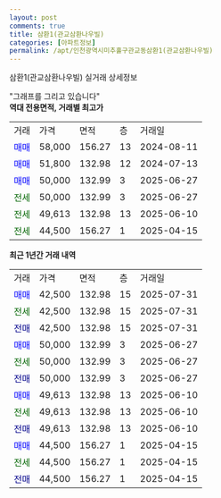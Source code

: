 ```yaml
---
layout: post
comments: true
title: 삼환1(관교삼환나우빌)
categories: [아파트정보]
permalink: /apt/인천광역시미추홀구관교동삼환1(관교삼환나우빌)
---
```


삼환1(관교삼환나우빌) 실거래 상세정보

<script type="text/javascript">
  google.charts.load('current', {'packages':['line', 'corechart']});
  google.charts.setOnLoadCallback(drawChart);

  function drawChart() {
    var data = new google.visualization.DataTable();
    data.addColumn('date', '거래일');
    data.addColumn('number', "매매");
    data.addColumn('number', "전세");
    data.addColumn('number', "전매");

    data.addRows([[new Date(Date.parse("2025-07-31")), 42500, null, null], [new Date(Date.parse("2025-07-31")), null, 42500, null], [new Date(Date.parse("2025-07-31")), null, null, 42500], [new Date(Date.parse("2025-06-27")), 50000, null, null], [new Date(Date.parse("2025-06-27")), null, 50000, null], [new Date(Date.parse("2025-06-27")), null, null, 50000], [new Date(Date.parse("2025-06-10")), 49613, null, null], [new Date(Date.parse("2025-06-10")), null, 49613, null], [new Date(Date.parse("2025-06-10")), null, null, 49613], [new Date(Date.parse("2025-04-15")), 44500, null, null], [new Date(Date.parse("2025-04-15")), null, 44500, null], [new Date(Date.parse("2025-04-15")), null, null, 44500]]);

    var options = {
      hAxis: {
        format: 'yyyy/MM/dd'
      },    
      lineWidth: 0,
      pointsVisible: true,    
      title: '최근 1년간 유형별 실거래가 분포',
      legend: { position: 'bottom' }
    };

    var formatter = new google.visualization.NumberFormat({pattern:'###,###'} );
    formatter.format(data, 1);
    formatter.format(data, 2);
    
    setTimeout(function() {
        var chart = new google.visualization.LineChart(document.getElementById('columnchart_material'));
        chart.draw(data, (options));
        document.getElementById('loading').style.display = 'none';
    }, 200);
  }
</script>


<div id="loading" style="z-index:20; display: block; margin-left: 0px">"그래프를 그리고 있습니다"</div>
<div id="columnchart_material" style="width: 95%; margin-left: 0px; display: block"></div>
<!-- contents start -->
<b>역대 전용면적, 거래별 최고가</b>
<table class="sortable">
    <tr>
      <td>거래</td>
      <td>가격</td>
      <td>면적</td>
      <td>층</td>
      <td>거래일</td>
    </tr>
        <tr>
          <td><a style="color: blue">매매</a></td>
          <td>58,000</td>
          <td>156.27</td>
          <td>13</td>
          <td>2024-08-11</td>
        </tr>            <tr>
          <td><a style="color: blue">매매</a></td>
          <td>51,800</td>
          <td>132.98</td>
          <td>12</td>
          <td>2024-07-13</td>
        </tr>            <tr>
          <td><a style="color: blue">매매</a></td>
          <td>50,000</td>
          <td>132.99</td>
          <td>3</td>
          <td>2025-06-27</td>
        </tr>        
        <tr>
              <td><a style="color: darkgreen">전세</a></td>
              <td>50,000</td>
              <td>132.99</td>
              <td>3</td>
              <td>2025-06-27</td>
            </tr>            <tr>
              <td><a style="color: darkgreen">전세</a></td>
              <td>49,613</td>
              <td>132.98</td>
              <td>13</td>
              <td>2025-06-10</td>
            </tr>            <tr>
              <td><a style="color: darkgreen">전세</a></td>
              <td>44,500</td>
              <td>156.27</td>
              <td>1</td>
              <td>2025-04-15</td>
            </tr>        
    
</table>

<b>최근 1년간 거래 내역</b>

<table class="sortable">
    <tr>
      <td>거래</td>
      <td>가격</td>
      <td>면적</td>
      <td>층</td>
      <td>거래일</td>
    </tr>
    <tr>
      <td><a style="color: blue">매매</a></td>
      <td>42,500</td>
      <td>132.98</td>
      <td>15</td>
      <td>2025-07-31</td>
    </tr>          <tr>
      <td><a style="color: darkgreen">전세</a></td>
      <td>42,500</td>
      <td>132.98</td>
      <td>15</td>
      <td>2025-07-31</td>
    </tr>          <tr>
      <td><a style="color: darkblue">전매</a></td>
      <td>42,500</td>
      <td>132.98</td>
      <td>15</td>
      <td>2025-07-31</td>
    </tr>          <tr>
      <td><a style="color: blue">매매</a></td>
      <td>50,000</td>
      <td>132.99</td>
      <td>3</td>
      <td>2025-06-27</td>
    </tr>          <tr>
      <td><a style="color: darkgreen">전세</a></td>
      <td>50,000</td>
      <td>132.99</td>
      <td>3</td>
      <td>2025-06-27</td>
    </tr>          <tr>
      <td><a style="color: darkblue">전매</a></td>
      <td>50,000</td>
      <td>132.99</td>
      <td>3</td>
      <td>2025-06-27</td>
    </tr>          <tr>
      <td><a style="color: blue">매매</a></td>
      <td>49,613</td>
      <td>132.98</td>
      <td>13</td>
      <td>2025-06-10</td>
    </tr>          <tr>
      <td><a style="color: darkgreen">전세</a></td>
      <td>49,613</td>
      <td>132.98</td>
      <td>13</td>
      <td>2025-06-10</td>
    </tr>          <tr>
      <td><a style="color: darkblue">전매</a></td>
      <td>49,613</td>
      <td>132.98</td>
      <td>13</td>
      <td>2025-06-10</td>
    </tr>          <tr>
      <td><a style="color: blue">매매</a></td>
      <td>44,500</td>
      <td>156.27</td>
      <td>1</td>
      <td>2025-04-15</td>
    </tr>          <tr>
      <td><a style="color: darkgreen">전세</a></td>
      <td>44,500</td>
      <td>156.27</td>
      <td>1</td>
      <td>2025-04-15</td>
    </tr>          <tr>
      <td><a style="color: darkblue">전매</a></td>
      <td>44,500</td>
      <td>156.27</td>
      <td>1</td>
      <td>2025-04-15</td>
    </tr>      </table>
<!-- contents end -->    

